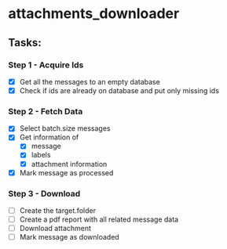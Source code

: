 # attachments_downloader

## Tasks:

### Step 1 - Acquire Ids

 - [x] Get all the messages to an empty database
 - [x] Check if ids are already on database and put only missing ids

### Step 2 - Fetch Data

 - [x] Select batch.size messages
 - [x] Get information of
   - [x] message
   - [x] labels
   - [x] attachment information
 - [x] Mark message as processed

### Step 3 - Download

 - [ ] Create the target.folder
 - [ ] Create a pdf report with all related message data
 - [ ] Download attachment
 - [ ] Mark message as downloaded